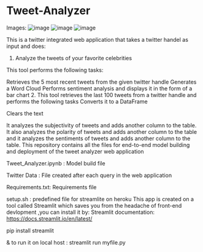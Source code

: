 # Tweet-Analyzer

Images:
![image](https://user-images.githubusercontent.com/56075324/185561540-15e4beab-461e-44ed-9d80-d1ea84df7056.png)
![image](https://user-images.githubusercontent.com/56075324/185561726-3afc9a83-4daf-4bec-a72e-95f5b97fb5bd.png)
![image](https://user-images.githubusercontent.com/56075324/185561821-7ea4e479-db61-4299-a432-3983ecbf5535.png)

This is a twitter integrated web application that takes a twitter handel as input and does:

1. Analyze the tweets of your favorite celebrities

This tool performs the following tasks:

Retrieves the 5 most recent tweets from the given twitter handle
Generates a Word Cloud
Performs sentiment analysis and displays it in the form of a bar chart
2. This tool retrieves the last 100 tweets from a twitter handle and performs the following tasks Converts it to a DataFrame

Clears the text

It analyzes the subjectivity of tweets and adds another column to the table. 
It also analyzes the polarity of tweets and adds another column to the table and it analyzes the sentiments of tweets and adds another column to the table.
This repository contains all the files for end-to-end model building and deployment of the tweet analyzer web application

Tweet_Analyzer.ipynb : Model build file

Twitter Data : File created after each query in the web application

Requirements.txt: Requirements file

setup.sh : predefined file for streamlite on heroku
This app is created on a tool called Streamlit which saves you from the headache of front-end devlopment ,you can install it by:
Streamlit documentation: https://docs.streamlit.io/en/latest/

pip install streamlit

& to run it on local host : streamlit run myfile.py
